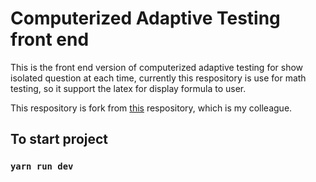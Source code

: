 # Computerized Adaptive Testing front end

This is the front end version of computerized adaptive testing for show isolated question at each time, currently this respository is use for math testing, so it support the latex for display formula to user.

This respository is fork from [this](https://github.com/hdieuhuy/render-latex-ver3.git) respository, which is my colleague.

## To start project

### `yarn run dev`